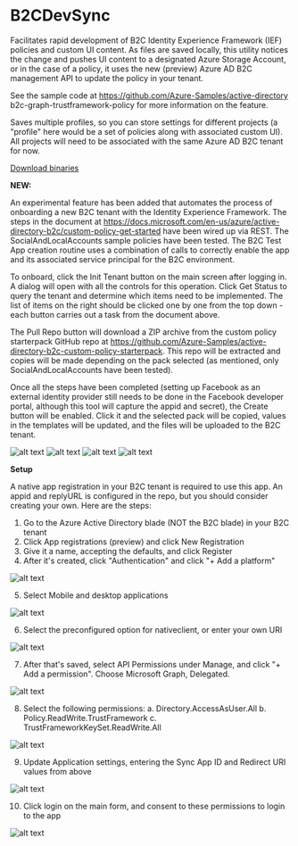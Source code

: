 # B2CDevSync

Facilitates rapid development of B2C Identity Experience Framework (IEF) policies and custom UI content. 
As files are saved locally, this utility notices the change and pushes UI content to a designated Azure Storage Account, 
or in the case of a policy, it uses the new (preview) Azure AD B2C management API to update the policy in your tenant. 

See the sample code at https://github.com/Azure-Samples/active-directory b2c-graph-trustframework-policy for more information 
on the feature.

Saves multiple profiles, so you can store settings for different projects (a "profile" here would be a set of policies along with associated 
custom UI). All projects will need to be associated with the same Azure AD B2C tenant for now.

<a href='Install/B2CDevSync.zip?raw=true'> Download binaries</a>

__NEW:__

An experimental feature has been added that automates the process of onboarding a new B2C tenant with the Identity Experience Framework. The steps
in the document at https://docs.microsoft.com/en-us/azure/active-directory-b2c/custom-policy-get-started have been wired up via REST. The SocialAndLocalAccounts
sample policies have been tested. The B2C Test App creation routine uses a combination of calls to correctly enable the app and its associated
service principal for the B2C environment.

To onboard, click the Init Tenant button on the main screen after logging in. A dialog will open with all the controls for this operation. Click Get Status to query
the tenant and determine which items need to be implemented. The list of items on the right should be clicked one by one from the top down - each button carries out 
a task from the document above. 

The Pull Repo button will download a ZIP archive from the custom policy starterpack GitHub repo at https://github.com/Azure-Samples/active-directory-b2c-custom-policy-starterpack.
This repo will be extracted and copies will be made depending on the pack selected (as mentioned, only SocialAndLocalAccounts have been tested).

Once all the steps have been completed (setting up Facebook as an external identity provider still needs to be done in the Facebook developer portal, although this tool
will capture the appid and secret), the Create button will be enabled. Click it and the selected pack will be copied, values in the templates will be updated, and
the files will be uploaded to the B2C tenant.

 ![alt text][Main]
 ![alt text][Settings1]
 ![alt text][Popup]
 ![alt text][IEFOnboarding]

__Setup__

A native app registration in your B2C tenant is required to use this app. An appid and replyURL is configured in the repo, but you should consider creating your own. Here are the steps:
1. Go to the Azure Active Directory blade (NOT the B2C blade) in your B2C tenant
2. Click App registrations (preview) and click New Registration
3. Give it a name, accepting the defaults, and click Register
4. After it's created, click "Authentication" and click "+ Add a platform"
 
![alt text][Auth1]

5. Select Mobile and desktop applications
 
![alt text][Auth2]

6. Select the preconfigured option for nativeclient, or enter your own URI
 
![alt text][Auth3]

7. After that's saved, select API Permissions under Manage, and click "+ Add a permission". Choose Microsoft Graph, Delegated.
 
![alt text][Perm1]

8. Select the following permissions:
  a. Directory.AccessAsUser.All
  b. Policy.ReadWrite.TrustFramework
  c. TrustFrameworkKeySet.ReadWrite.All
 
![alt text][Perm2]

9. Update Application settings, entering the Sync App ID and Redirect URI values from above
 
![alt text][Settings2]

10. Click login on the main form, and consent to these permissions to login to the app
 
![alt text][Perm3]

[Main]: ./Docs/Mainform.png "Main form"
[Settings1]: ./Docs/Settings.png "Settings dialog"
[Settings2]: ./Docs/Settings2.png "Settings dialog"
[Popup]: ./Docs/Notification.png "Notification area pop-up"
[IEFOnboarding]: ./Docs/IEFOnboarding.png "IEF Onboarding dialog"
[Auth1]: ./Docs/auth1.png "IEF Onboarding dialog"
[Auth2]: ./Docs/Auth2.png "IEF Onboarding dialog"
[Auth3]: ./Docs/auth3.png "IEF Onboarding dialog"
[Perm1]: ./Docs/Permissions1.png "IEF Onboarding dialog"
[Perm2]: ./Docs/Permission2.png "IEF Onboarding dialog"
[Perm3]: ./Docs/Permissions3.png "IEF Onboarding dialog"

